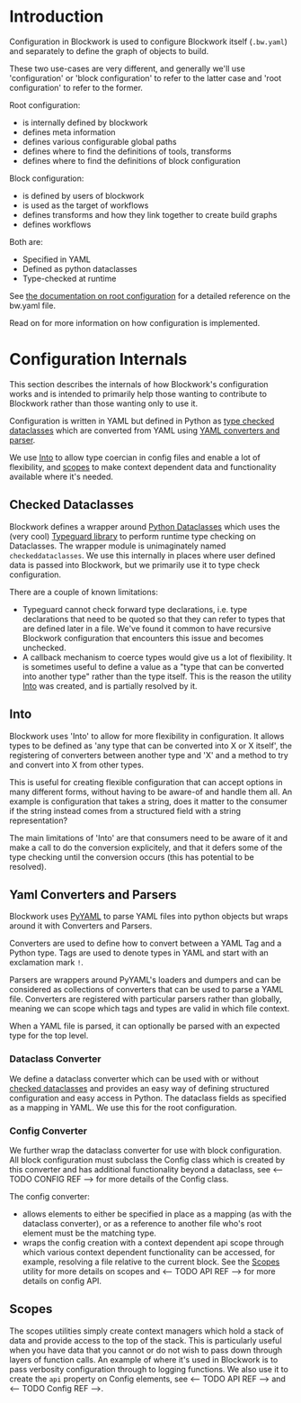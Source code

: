 # Introduction

Configuration in Blockwork is used to configure Blockwork itself (`.bw.yaml`) 
and separately to define the graph of objects to build. 

These two use-cases are very different, and generally we'll use 'configuration'
or 'block configuration' to refer to the latter case and 'root configuration'
to refer to the former.

Root configuration:
 - is internally defined by blockwork
 - defines meta information
 - defines various configurable global paths
 - defines where to find the definitions of tools, transforms
 - defines where to find the definitions of block configuration

Block configuration:
 - is defined by users of blockwork
 - is used as the target of workflows
 - defines transforms and how they link together to create build graphs
 - defines workflows

Both are:
 - Specified in YAML
 - Defined as python dataclasses
 - Type-checked at runtime

See [the documentation on root configuration](./bw_yaml.md) for a detailed
reference on the bw.yaml file.

Read on for more information on how configuration is implemented.


# Configuration Internals

This section describes the internals of how Blockwork's configuration works and
is intended to primarily help those wanting to contribute to Blockwork rather
than those wanting only to use it. 

Configuration is written in YAML but defined in Python as 
[type checked dataclasses](#checked-dataclasses) which are converted from YAML
using [YAML converters and parser](#yaml-converters-and-parsers).

We use [Into](#into) to allow type coercian in config files and enable a lot of
flexibility, and [scopes](#scopes) to make context dependent data and 
functionality available where it's needed.


## Checked Dataclasses

Blockwork defines a wrapper around [Python Dataclasses](https://docs.python.org/3/library/dataclasses.html) 
which uses the (very cool) [Typeguard library](https://github.com/agronholm/typeguard)
to perform runtime type checking on Dataclasses. The wrapper module is
unimaginately named `checkeddataclasses`. We use this internally in places
where user defined data is passed  into Blockwork, but we primarily use it to
type check configuration.

There are a couple of known limitations:
 - Typeguard cannot check forward type declarations, i.e. type declarations 
   that need to be quoted so that they can refer to types that are defined
   later in a file. We've found it common to have recursive Blockwork 
   configuration that encounters this issue and becomes unchecked.
 - A callback mechanism to coerce types would give us a lot of flexibility.
   It is sometimes useful to define a value as a "type that can be converted
   into another type" rather than the type itself. This is the reason the 
   utility [Into](#into) was created, and is partially resolved by it.


## Into

Blockwork uses 'Into' to allow for more flexibility in configuration. It allows
types to be defined as 'any type that can be converted into X or X itself', the
registering of converters between another type and 'X' and a method to try and 
convert into X from other types.

This is useful for creating flexible configuration that can accept options in
many different forms, without having to be aware-of and handle them all. An
example is configuration that takes a string, does it matter to the consumer 
if the string instead comes from a structured field with a string
representation?

The main limitations of 'Into' are that consumers need to be aware of it and
make a call to do the conversion explicitely, and that it defers some of the
type checking until the conversion occurs (this has potential to be resolved).


## Yaml Converters and Parsers

Blockwork uses [PyYAML](https://github.com/yaml/pyyaml) to parse YAML files 
into python objects but wraps around it with Converters and Parsers. 

Converters are used to define how to convert between a YAML Tag and a Python
type. Tags are used to denote types in YAML and start with an exclamation 
mark `!`.

Parsers are wrappers around PyYAML's loaders and dumpers and can be considered
as collections of converters that can be used to parse a YAML file. Converters
are registered with particular parsers rather than globally, meaning we can
scope which tags and types are valid in which file context.

When a YAML file is parsed, it can optionally be parsed with an expected type
for the top level.


### Dataclass Converter

We define a dataclass converter which can be used with or without
[checked dataclasses](#checked-dataclasses) and provides an easy way of
defining structured configuration and easy access in Python. The dataclass
fields as specified as a mapping in YAML. We use this for the root
configuration. 


### Config Converter

We further wrap the dataclass converter for use with block configuration. All
block configuration must subclass the Config class which is created by this
converter and has additional functionality beyond a dataclass, see 
<-- TODO CONFIG REF --> for more details of the Config class.

The config converter:
 - allows elements to either be specified in place as a mapping (as with the 
   dataclass converter), or as a reference to another file who's root element
   must be the matching type.
 - wraps the config creation with a context dependent api scope through which
   various context dependent functionality can be accessed, for example,
   resolving a file relative to the current block. See the [Scopes](#scopes) 
   utility for more details on scopes and <-- TODO API REF --> for more details 
   on config API.


## Scopes

The scopes utilities simply create context managers which hold a stack of data
and provide access to the top of the stack. This is particularly useful when
you have data that you cannot or do not wish to pass down through layers of
function calls. An example of where it's used in Blockwork is to pass verbosity
configuration through to logging functions. We also use it to create the 
`api` property on Config elements, see <-- TODO API REF --> and <-- TODO Config REF -->.
